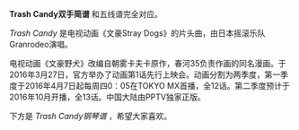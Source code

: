 

**Trash Candy双手简谱** 和五线谱完全对应。

_Trash Candy_ 是电视动画《文豪Stray Dogs》的片头曲，由日本摇滚乐队Granrodeo演唱。

电视动画《文豪野犬》改编自朝雾卡夫卡原作，春河35负责作画的同名漫画。于2016年3月27日，官方举办了动画第1话先行上映会。动画分割为两季度，第一季度于2016年4月7日起每周四0：05在TOKYO
MX首播，全12话。第二季度预计于2016年10月开播，全13话。中国大陆由PPTV独家正版。

下方是 _Trash Candy钢琴谱_ ，希望大家喜欢。

